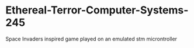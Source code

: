 # Ethereal-Terror-Computer-Systems-245
Space Invaders inspired game played on an emulated stm microntroller
